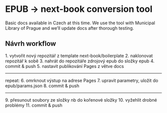 # EPUB → next-book conversion tool

Basic docs available in Czech at this time. We use the tool with Municipal Library of Prague and we’ll update docs after thorough testing.

## Návrh workflow

1\. vytvořit nový repozitář z template next-book/boilerplate
2\. naklonovat repozitář k sobě
3\. nahrát do repozitáře zdrojový epub do složky epub
4\. commit & push
5\. nastavit publikování Pages z větve docs

---

repeat:
6\. omrknout výstup na adrese Pages
7\. upravit parametry, uložit do epub/params.json
8\. commit & push

---

9\. přesunout soubory ze složky nb do kořenové složky
10\. vyžehlit drobné problémy
11\. commit & push
